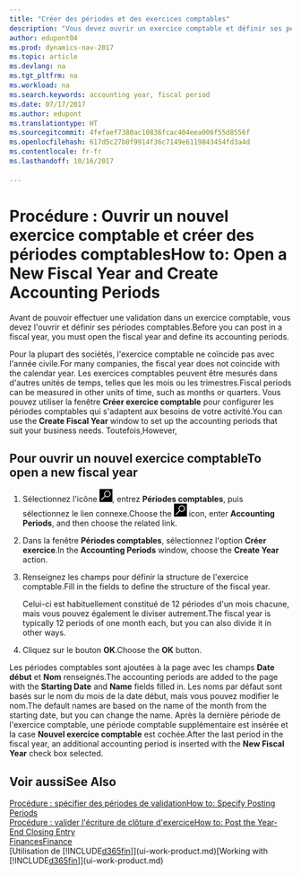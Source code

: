 ```yaml
---
title: "Créer des périodes et des exercices comptables"
description: "Vous devez ouvrir un exercice comptable et définir ses périodes comptables avant de pouvoir y effectuer une validation."
author: edupont04
ms.prod: dynamics-nav-2017
ms.topic: article
ms.devlang: na
ms.tgt_pltfrm: na
ms.workload: na
ms.search.keywords: accounting year, fiscal period
ms.date: 07/17/2017
ms.author: edupont
ms.translationtype: HT
ms.sourcegitcommit: 4fefaef7380ac10836fcac404eea006f55d8556f
ms.openlocfilehash: 617d5c27b0f9914f36c7149e6119843454fd3a4d
ms.contentlocale: fr-fr
ms.lasthandoff: 10/16/2017

---
```

# <a name="how-to-open-a-new-fiscal-year-and-create-accounting-periods"></a><span data-ttu-id="bda25-103">Procédure : Ouvrir un nouvel exercice comptable et créer des périodes comptables</span><span class="sxs-lookup"><span data-stu-id="bda25-103">How to: Open a New Fiscal Year and Create Accounting Periods</span></span>
<span data-ttu-id="bda25-104">Avant de pouvoir effectuer une validation dans un exercice comptable, vous devez l'ouvrir et définir ses périodes comptables.</span><span class="sxs-lookup"><span data-stu-id="bda25-104">Before you can post in a fiscal year, you must open the fiscal year and define its accounting periods.</span></span>  

<span data-ttu-id="bda25-105">Pour la plupart des sociétés, l'exercice comptable ne coïncide pas avec l'année civile.</span><span class="sxs-lookup"><span data-stu-id="bda25-105">For many companies, the fiscal year does not coincide with the calendar year.</span></span> <span data-ttu-id="bda25-106">Les exercices comptables peuvent être mesurés dans d'autres unités de temps, telles que les mois ou les trimestres.</span><span class="sxs-lookup"><span data-stu-id="bda25-106">Fiscal periods can be measured in other units of time, such as months or quarters.</span></span> <span data-ttu-id="bda25-107">Vous pouvez utiliser la fenêtre **Créer exercice comptable** pour configurer les périodes comptables qui s'adaptent aux besoins de votre activité.</span><span class="sxs-lookup"><span data-stu-id="bda25-107">You can use the **Create Fiscal Year** window to set up the accounting periods that suit your business needs.</span></span> <span data-ttu-id="bda25-108">Toutefois,</span><span class="sxs-lookup"><span data-stu-id="bda25-108">However,</span></span>   

## <a name="to-open-a-new-fiscal-year"></a><span data-ttu-id="bda25-109">Pour ouvrir un nouvel exercice comptable</span><span class="sxs-lookup"><span data-stu-id="bda25-109">To open a new fiscal year</span></span>
1. <span data-ttu-id="bda25-110">Sélectionnez l'icône ![Page ou état pour la recherche](media/ui-search/search_small.png "Page ou état pour la recherche"), entrez **Périodes comptables**, puis sélectionnez le lien connexe.</span><span class="sxs-lookup"><span data-stu-id="bda25-110">Choose the ![Search for Page or Report](media/ui-search/search_small.png "Search for Page or Report icon") icon, enter **Accounting Periods**, and then choose the related link.</span></span>
2. <span data-ttu-id="bda25-111">Dans la fenêtre **Périodes comptables**, sélectionnez l'option **Créer exercice**.</span><span class="sxs-lookup"><span data-stu-id="bda25-111">In the **Accounting Periods** window, choose the **Create Year** action.</span></span>
3. <span data-ttu-id="bda25-112">Renseignez les champs pour définir la structure de l'exercice comptable.</span><span class="sxs-lookup"><span data-stu-id="bda25-112">Fill in the fields to define the structure of the fiscal year.</span></span>

    <span data-ttu-id="bda25-113">Celui-ci est habituellement constitué de 12 périodes d'un mois chacune, mais vous pouvez également le diviser autrement.</span><span class="sxs-lookup"><span data-stu-id="bda25-113">The fiscal year is typically 12 periods of one month each, but you can also divide it in other ways.</span></span>
4. <span data-ttu-id="bda25-114">Cliquez sur le bouton **OK**.</span><span class="sxs-lookup"><span data-stu-id="bda25-114">Choose the **OK** button.</span></span>

<span data-ttu-id="bda25-115">Les périodes comptables sont ajoutées à la page avec les champs **Date début** et **Nom** renseignés.</span><span class="sxs-lookup"><span data-stu-id="bda25-115">The accounting periods are added to the page with the **Starting Date** and **Name** fields filled in.</span></span> <span data-ttu-id="bda25-116">Les noms par défaut sont basés sur le nom du mois de la date début, mais vous pouvez modifier le nom.</span><span class="sxs-lookup"><span data-stu-id="bda25-116">The default names are based on the name of the month from the starting date, but you can change the name.</span></span> <span data-ttu-id="bda25-117">Après la dernière période de l'exercice comptable, une période comptable supplémentaire est insérée et la case **Nouvel exercice comptable** est cochée.</span><span class="sxs-lookup"><span data-stu-id="bda25-117">After the last period in the fiscal year, an additional accounting period is inserted with the **New Fiscal Year** check box selected.</span></span>  


## <a name="see-also"></a><span data-ttu-id="bda25-118">Voir aussi</span><span class="sxs-lookup"><span data-stu-id="bda25-118">See Also</span></span>
[<span data-ttu-id="bda25-119">Procédure : spécifier des périodes de validation</span><span class="sxs-lookup"><span data-stu-id="bda25-119">How to: Specify Posting Periods</span></span>](finance-how-specify-posting-periods.md)  
[<span data-ttu-id="bda25-120">Procédure : valider l'écriture de clôture d'exercice</span><span class="sxs-lookup"><span data-stu-id="bda25-120">How to: Post the Year-End Closing Entry</span></span>](year-how-post-year-end-close-entry.md)  
[<span data-ttu-id="bda25-121">Finances</span><span class="sxs-lookup"><span data-stu-id="bda25-121">Finance</span></span>](finance.md)  
<span data-ttu-id="bda25-122">[Utilisation de [!INCLUDE[d365fin](includes/d365fin_md.md)]](ui-work-product.md)</span><span class="sxs-lookup"><span data-stu-id="bda25-122">[Working with [!INCLUDE[d365fin](includes/d365fin_md.md)]](ui-work-product.md)</span></span>

